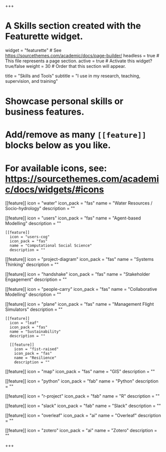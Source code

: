 +++
# A Skills section created with the Featurette widget.
widget = "featurette"  # See https://sourcethemes.com/academic/docs/page-builder/
headless = true  # This file represents a page section.
active = true  # Activate this widget? true/false
weight = 30  # Order that this section will appear.

title = "Skills and Tools"
subtitle = "I use in my research, teaching, supervision, and training"

# Showcase personal skills or business features.
#
# Add/remove as many `[[feature]]` blocks below as you like.
#
# For available icons, see: https://sourcethemes.com/academic/docs/widgets/#icons


[[feature]]
  icon = "water"
  icon_pack = "fas"
  name = "Water Resources / Socio-hydrology"
  description = ""  

  [[feature]]
    icon = "users"
    icon_pack = "fas"
    name = "Agent-based Modelling"
    description = ""

    [[feature]]
      icon = "users-cog"
      icon_pack = "fas"
      name = "Computational Social Science"
      description = ""

[[feature]]
      icon = "project-diagram"
      icon_pack = "fas"
      name = "Systems Thinking"
      description = ""  

[[feature]]
  icon = "handshake"
  icon_pack = "fas"
  name = "Stakeholder Engagement"
  description = ""  

  [[feature]]
    icon = "people-carry"
    icon_pack = "fas"
    name = "Collaborative Modelling"
    description = ""  

  [[feature]]
    icon = "plane"
    icon_pack = "fas"
    name = "Management Flight Simulators"
    description = ""  

    [[feature]]
      icon = "leaf"
      icon_pack = "fas"
      name = "Sustainability"
      description = ""

      [[feature]]
        icon = "fist-raised"
        icon_pack = "fas"
        name = "Resilience"
        description = ""   

[[feature]]
        icon = "map"
        icon_pack = "fas"
        name = "GIS"
        description = ""

[[feature]]
  icon = "python"
  icon_pack = "fab"
  name = "Python"
  description = ""

[[feature]]
  icon = "r-project"
  icon_pack = "fab"
  name = "R"
  description = ""

[[feature]]
    icon = "slack"
    icon_pack = "fab"
    name = "Slack"
    description = ""  

[[feature]]
      icon = "overleaf"
      icon_pack = "ai"
      name = "Overleaf"
      description = ""  

[[feature]]
  icon = "zotero"
  icon_pack = "ai"
  name = "Zotero"
  description = ""  

+++
